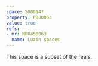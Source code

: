 ```yaml
---
space: S000147
property: P000053
value: true
refs:
- mr: MR0450063
  name: Luzin spaces
---
```


This space is a subset of the reals.
